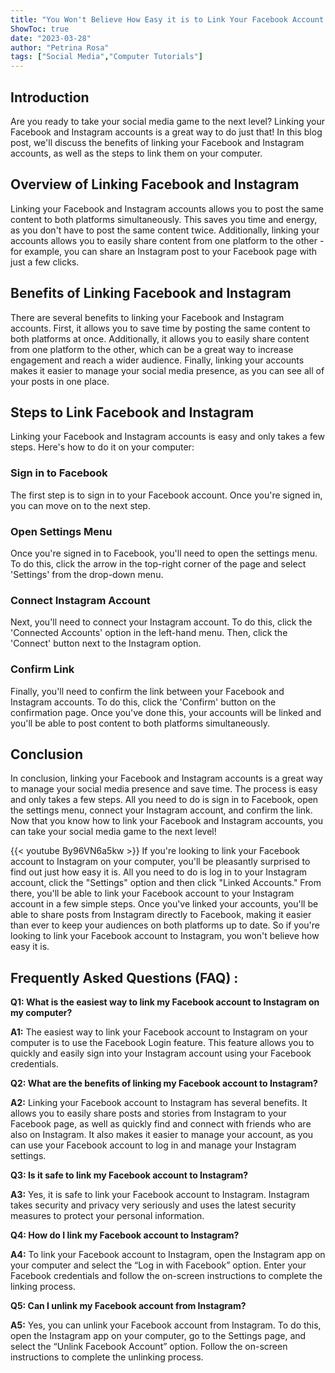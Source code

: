 ```yaml
---
title: "You Won't Believe How Easy it is to Link Your Facebook Account to Instagram on Your Computer!"
ShowToc: true 
date: "2023-03-28"
author: "Petrina Rosa" 
tags: ["Social Media","Computer Tutorials"]
---
```

## Introduction 
Are you ready to take your social media game to the next level? Linking your Facebook and Instagram accounts is a great way to do just that! In this blog post, we'll discuss the benefits of linking your Facebook and Instagram accounts, as well as the steps to link them on your computer. 

## Overview of Linking Facebook and Instagram
Linking your Facebook and Instagram accounts allows you to post the same content to both platforms simultaneously. This saves you time and energy, as you don't have to post the same content twice. Additionally, linking your accounts allows you to easily share content from one platform to the other - for example, you can share an Instagram post to your Facebook page with just a few clicks. 

## Benefits of Linking Facebook and Instagram
There are several benefits to linking your Facebook and Instagram accounts. First, it allows you to save time by posting the same content to both platforms at once. Additionally, it allows you to easily share content from one platform to the other, which can be a great way to increase engagement and reach a wider audience. Finally, linking your accounts makes it easier to manage your social media presence, as you can see all of your posts in one place. 

## Steps to Link Facebook and Instagram
Linking your Facebook and Instagram accounts is easy and only takes a few steps. Here's how to do it on your computer: 

### Sign in to Facebook
The first step is to sign in to your Facebook account. Once you're signed in, you can move on to the next step. 

### Open Settings Menu
Once you're signed in to Facebook, you'll need to open the settings menu. To do this, click the arrow in the top-right corner of the page and select 'Settings' from the drop-down menu. 

### Connect Instagram Account
Next, you'll need to connect your Instagram account. To do this, click the 'Connected Accounts' option in the left-hand menu. Then, click the 'Connect' button next to the Instagram option. 

### Confirm Link
Finally, you'll need to confirm the link between your Facebook and Instagram accounts. To do this, click the 'Confirm' button on the confirmation page. Once you've done this, your accounts will be linked and you'll be able to post content to both platforms simultaneously. 

## Conclusion
In conclusion, linking your Facebook and Instagram accounts is a great way to manage your social media presence and save time. The process is easy and only takes a few steps. All you need to do is sign in to Facebook, open the settings menu, connect your Instagram account, and confirm the link. Now that you know how to link your Facebook and Instagram accounts, you can take your social media game to the next level!

{{< youtube By96VN6a5kw >}} 
If you're looking to link your Facebook account to Instagram on your computer, you'll be pleasantly surprised to find out just how easy it is. All you need to do is log in to your Instagram account, click the "Settings" option and then click "Linked Accounts." From there, you'll be able to link your Facebook account to your Instagram account in a few simple steps. Once you've linked your accounts, you'll be able to share posts from Instagram directly to Facebook, making it easier than ever to keep your audiences on both platforms up to date. So if you're looking to link your Facebook account to Instagram, you won't believe how easy it is.

## Frequently Asked Questions (FAQ) :
**Q1: What is the easiest way to link my Facebook account to Instagram on my computer?**

**A1:** The easiest way to link your Facebook account to Instagram on your computer is to use the Facebook Login feature. This feature allows you to quickly and easily sign into your Instagram account using your Facebook credentials.

**Q2: What are the benefits of linking my Facebook account to Instagram?**

**A2:** Linking your Facebook account to Instagram has several benefits. It allows you to easily share posts and stories from Instagram to your Facebook page, as well as quickly find and connect with friends who are also on Instagram. It also makes it easier to manage your account, as you can use your Facebook account to log in and manage your Instagram settings.

**Q3: Is it safe to link my Facebook account to Instagram?**

**A3:** Yes, it is safe to link your Facebook account to Instagram. Instagram takes security and privacy very seriously and uses the latest security measures to protect your personal information.

**Q4: How do I link my Facebook account to Instagram?**

**A4:** To link your Facebook account to Instagram, open the Instagram app on your computer and select the “Log in with Facebook” option. Enter your Facebook credentials and follow the on-screen instructions to complete the linking process.

**Q5: Can I unlink my Facebook account from Instagram?**

**A5:** Yes, you can unlink your Facebook account from Instagram. To do this, open the Instagram app on your computer, go to the Settings page, and select the “Unlink Facebook Account” option. Follow the on-screen instructions to complete the unlinking process.


